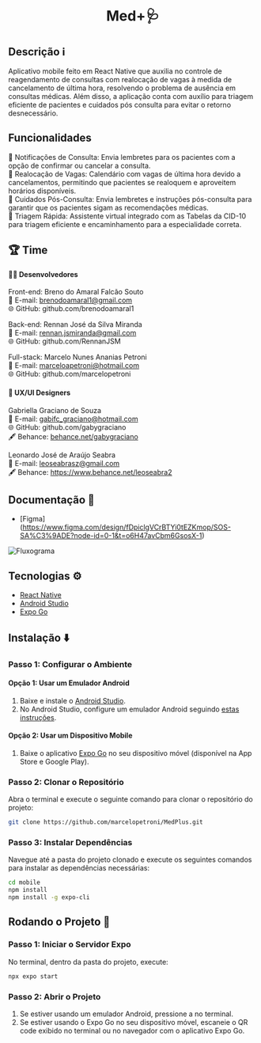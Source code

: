 <h1 align="center">Med+🩺</h1>

## Descrição ℹ️

Aplicativo mobile feito em React Native que auxilia no controle de reagendamento de consultas com realocação de vagas à medida de cancelamento de última hora, resolvendo o problema de ausência em consultas médicas. Além disso, a aplicação conta com auxílio para triagem eficiente de pacientes e cuidados pós consulta para evitar o retorno desnecessário.

## Funcionalidades
🔔 Notificações de Consulta: Envia lembretes para os pacientes com a opção de confirmar ou cancelar a consulta.<br/>
📅 Realocação de Vagas: Calendário com vagas de última hora devido a cancelamentos, permitindo que pacientes se realoquem e aproveitem horários disponíveis.<br/>
📝 Cuidados Pós-Consulta: Envia lembretes e instruções pós-consulta para garantir que os pacientes sigam as recomendações médicas.<br/>
💬 Triagem Rápida: Assistente virtual integrado com as Tabelas da CID-10 para triagem eficiente e encaminhamento para a especialidade correta.<br/>

## 🏆 Time

#### 👨‍💻 Desenvolvedores

Front-end:
Breno do Amaral Falcão Souto<br/>
📧 E-mail: brenodoamaral1@gmail.com<br/>
🌐 GitHub: github.com/brenodoamaral1<br/>

Back-end:
Rennan José da Silva Miranda<br/>
📧 E-mail: rennan.jsmiranda@gmail.com<br/>
🌐 GitHub: github.com/RennanJSM<br/>

Full-stack:
Marcelo Nunes Ananias Petroni<br/>
📧 E-mail: marceloapetroni@hotmail.com<br/>
🌐 GitHub: github.com/marcelopetroni<br/>

#### 🎨 UX/UI Designers

Gabriella Graciano de Souza<br/>
📧 E-mail: gabifc_graciano@hotmail.com<br/>
🌐 GitHub: github.com/gabygraciano<br/>
🖋️ Behance: [behance.net/gabygraciano<br/>](https://www.behance.net/gabygraciano)

Leonardo José de Araújo Seabra<br/>
📧 E-mail: leoseabrasz@gmail.com<br/>
🖋️ Behance: https://www.behance.net/leoseabra2<br/>

## Documentação 📄

- [Figma] (https://www.figma.com/design/fDpiclgVCrBTYi0tEZKmop/SOS-SA%C3%9ADE?node-id=0-1&t=o6H47avCbm6GsosX-1)

 ![Fluxograma](https://github.com/marcelopetroni/MedPlus/assets/157065002/571aaa1b-c4dc-467b-b609-627d9d1d3f47)


## Tecnologias ⚙️

- [React Native](https://reactnative.dev/docs/getting-started)
- [Android Studio](https://developer.android.com/develop?hl=pt-br)
- [Expo Go](https://docs.expo.dev/)
  

## Instalação ⬇️

### Passo 1: Configurar o Ambiente

#### Opção 1: Usar um Emulador Android

1. Baixe e instale o [Android Studio](https://developer.android.com/studio).
2. No Android Studio, configure um emulador Android seguindo [estas instruções](https://developer.android.com/studio/run/emulator).

#### Opção 2: Usar um Dispositivo Mobile

1. Baixe o aplicativo [Expo Go](https://expo.dev/client) no seu dispositivo móvel (disponível na App Store e Google Play).

### Passo 2: Clonar o Repositório

Abra o terminal e execute o seguinte comando para clonar o repositório do projeto:
```bash
git clone https://github.com/marcelopetroni/MedPlus.git
```

### Passo 3: Instalar Dependências

Navegue até a pasta do projeto clonado e execute os seguintes comandos para instalar as dependências necessárias:
```bash
cd mobile
npm install
npm install -g expo-cli
```

## Rodando o Projeto 🏃

### Passo 1: Iniciar o Servidor Expo
No terminal, dentro da pasta do projeto, execute:
```bash
npx expo start
```

### Passo 2: Abrir o Projeto
1. Se estiver usando um emulador Android, pressione a no terminal.
2. Se estiver usando o Expo Go no seu dispositivo móvel, escaneie o QR code exibido no terminal ou no navegador com o aplicativo Expo Go.
